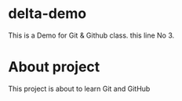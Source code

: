 # delta-demo
This is a Demo for Git &amp; Github class.
this line No 3.

# About project

This project is about to learn Git and GitHub